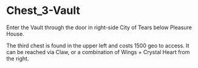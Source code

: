 # Chest_3-Vault

Enter the Vault through the door in right-side City of Tears below Pleasure House.

The third chest is found in the upper left and costs 1500 geo to access. It can be reached via Claw, or a combination of Wings + Crystal Heart from the right.
